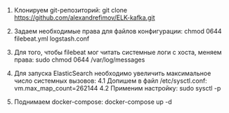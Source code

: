 1. Клонируем git-репозиторий:
  git clone https://github.com/alexandrefimov/ELK-kafka.git

2. Задаем необходимые права для файлов конфигурации:
  chmod 0644 filebeat.yml logstash.conf

3. Для того, чтобы filebeat мог читать системные логи с хоста, меняем права:
  sudo chmod 0644 /var/log/messages

4. Для запуска ElasticSearch необходимо увеличить максимальное число системных вызовов:
  4.1 Допишем в файл /etc/sysctl.conf:
    vm.max_map_count=262144
  4.2 Применим настройку:
    sudo sysctl -p

5. Поднимаем docker-compose:
  docker-compose up -d 

